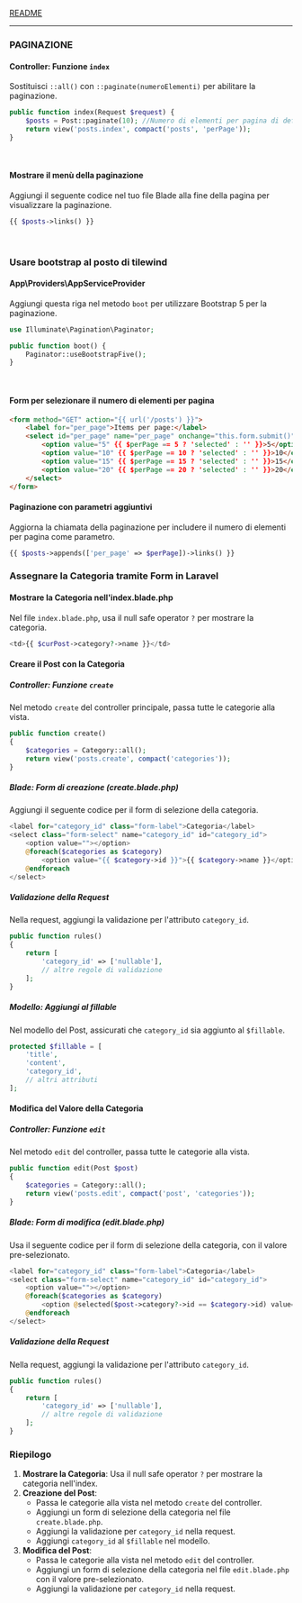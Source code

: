 [README](../README.md)<br>

---

### PAGINAZIONE

#### Controller: Funzione `index`

Sostituisci `::all()` con `::paginate(numeroElementi)` per abilitare la paginazione.

```php
public function index(Request $request) {
    $posts = Post::paginate(10); //Numero di elementi per pagina di default
    return view('posts.index', compact('posts', 'perPage'));
}
```
<br>

#### Mostrare il menù della paginazione

Aggiungi il seguente codice nel tuo file Blade alla fine della pagina per visualizzare la paginazione.

```php
{{ $posts->links() }}
```
<br>

### Usare bootstrap al posto di tilewind
#### App\Providers\AppServiceProvider

Aggiungi questa riga nel metodo `boot` per utilizzare Bootstrap 5 per la paginazione.

```php
use Illuminate\Pagination\Paginator;

public function boot() {
    Paginator::useBootstrapFive();
}
```
<br>

#### Form per selezionare il numero di elementi per pagina

```html
<form method="GET" action="{{ url('/posts') }}">
    <label for="per_page">Items per page:</label>
    <select id="per_page" name="per_page" onchange="this.form.submit()">
        <option value="5" {{ $perPage == 5 ? 'selected' : '' }}>5</option>
        <option value="10" {{ $perPage == 10 ? 'selected' : '' }}>10</option>
        <option value="15" {{ $perPage == 15 ? 'selected' : '' }}>15</option>
        <option value="20" {{ $perPage == 20 ? 'selected' : '' }}>20</option>
    </select>
</form>
```

#### Paginazione con parametri aggiuntivi

Aggiorna la chiamata della paginazione per includere il numero di elementi per pagina come parametro.

```php
{{ $posts->appends(['per_page' => $perPage])->links() }}
```


### Assegnare la Categoria tramite Form in Laravel

#### Mostrare la Categoria nell'index.blade.php

Nel file `index.blade.php`, usa il null safe operator `?` per mostrare la categoria.

```php
<td>{{ $curPost->category?->name }}</td>
```

#### Creare il Post con la Categoria

##### Controller: Funzione `create`

Nel metodo `create` del controller principale, passa tutte le categorie alla vista.

```php
public function create()
{
    $categories = Category::all();
    return view('posts.create', compact('categories'));
}
```

##### Blade: Form di creazione (create.blade.php)

Aggiungi il seguente codice per il form di selezione della categoria.

```php 
<label for="category_id" class="form-label">Categoria</label>
<select class="form-select" name="category_id" id="category_id">
    <option value=""></option>
    @foreach($categories as $category)
        <option value="{{ $category->id }}">{{ $category->name }}</option>
    @endforeach
</select>
```

##### Validazione della Request

Nella request, aggiungi la validazione per l'attributo `category_id`.

```php
public function rules()
{
    return [
        'category_id' => ['nullable'],
        // altre regole di validazione
    ];
}
```

##### Modello: Aggiungi al fillable

Nel modello del Post, assicurati che `category_id` sia aggiunto al `$fillable`.

```php
protected $fillable = [
    'title',
    'content',
    'category_id',
    // altri attributi
];
```

#### Modifica del Valore della Categoria

##### Controller: Funzione `edit`

Nel metodo `edit` del controller, passa tutte le categorie alla vista.

```php
public function edit(Post $post)
{
    $categories = Category::all();
    return view('posts.edit', compact('post', 'categories'));
}
```

##### Blade: Form di modifica (edit.blade.php)

Usa il seguente codice per il form di selezione della categoria, con il valore pre-selezionato.

```php
<label for="category_id" class="form-label">Categoria</label>
<select class="form-select" name="category_id" id="category_id">
    <option value=""></option>
    @foreach($categories as $category)
        <option @selected($post->category?->id == $category->id) value="{{ $category->id }}">{{ $category->name }}</option>
    @endforeach
</select>
```

##### Validazione della Request

Nella request, aggiungi la validazione per l'attributo `category_id`.

```php
public function rules()
{
    return [
        'category_id' => ['nullable'],
        // altre regole di validazione
    ];
}
```

### Riepilogo

1. **Mostrare la Categoria**: Usa il null safe operator `?` per mostrare la categoria nell'index.
2. **Creazione del Post**:
    - Passa le categorie alla vista nel metodo `create` del controller.
    - Aggiungi un form di selezione della categoria nel file `create.blade.php`.
    - Aggiungi la validazione per `category_id` nella request.
    - Aggiungi `category_id` al `$fillable` nel modello.
3. **Modifica del Post**:
    - Passa le categorie alla vista nel metodo `edit` del controller.
    - Aggiungi un form di selezione della categoria nel file `edit.blade.php` con il valore pre-selezionato.
    - Aggiungi la validazione per `category_id` nella request.